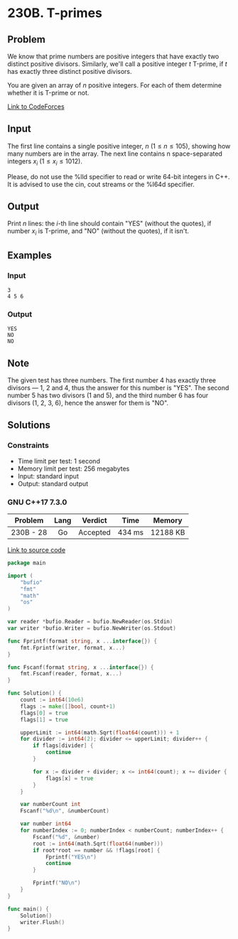 # 230B. T-primes

## Problem

We know that prime numbers are positive integers that have exactly two distinct positive divisors. Similarly, we'll call a positive integer $t$ Т-prime, if $t$ has exactly three distinct positive divisors.

You are given an array of $n$ positive integers. For each of them determine whether it is Т-prime or not.

[Link to CodeForces](https://codeforces.com/problemset/problem/230/B)

## Input

The first line contains a single positive integer, $n$ ($1 \leq n \leq 105$), showing how many numbers are in the array. The next line contains n space-separated integers $x_i$ ($1 \leq x_i \leq 1012$).

Please, do not use the %lld specifier to read or write 64-bit integers in С++. It is advised to use the cin, cout streams or the %I64d specifier.

## Output

Print $n$ lines: the $i$-th line should contain "YES" (without the quotes), if number $x_i$ is Т-prime, and "NO" (without the quotes), if it isn't.

## Examples

### Input

```
3
4 5 6
```

### Output

```
YES
NO
NO
```

## Note

The given test has three numbers. The first number 4 has exactly three divisors — 1, 2 and 4, thus the answer for this number is "YES". The second number 5 has two divisors (1 and 5), and the third number 6 has four divisors (1, 2, 3, 6), hence the answer for them is "NO".

## Solutions

### Constraints

  - Time limit per test: 1 second
  - Memory limit per test: 256 megabytes
  - Input: standard input
  - Output: standard output

### GNU C++17 7.3.0

|  Problem  |    Lang   |  Verdict | Time   |  Memory  |
|:---------:|:---------:|:--------:|:------:|:--------:|
| 230B - 28 |     Go    | Accepted | 434 ms | 12188 KB |

[Link to source code](solution.go)

```go
package main

import (
	"bufio"
	"fmt"
	"math"
	"os"
)

var reader *bufio.Reader = bufio.NewReader(os.Stdin)
var writer *bufio.Writer = bufio.NewWriter(os.Stdout)

func Fprintf(format string, x ...interface{}) {
	fmt.Fprintf(writer, format, x...)
}

func Fscanf(format string, x ...interface{}) {
	fmt.Fscanf(reader, format, x...)
}

func Solution() {
	count := int64(10e6)
	flags := make([]bool, count+1)
	flags[0] = true
	flags[1] = true

	upperLimit := int64(math.Sqrt(float64(count))) + 1
	for divider := int64(2); divider <= upperLimit; divider++ {
		if flags[divider] {
			continue
		}

		for x := divider + divider; x <= int64(count); x += divider {
			flags[x] = true
		}
	}

	var numberCount int
	Fscanf("%d\n", &numberCount)

	var number int64
	for numberIndex := 0; numberIndex < numberCount; numberIndex++ {
		Fscanf("%d", &number)
		root := int64(math.Sqrt(float64(number)))
		if root*root == number && !flags[root] {
			Fprintf("YES\n")
			continue
		}

		Fprintf("NO\n")
	}
}

func main() {
	Solution()
	writer.Flush()
}
```
